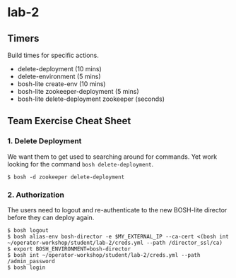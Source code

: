 # lab-2

## Timers

Build times for specific actions.

  * delete-deployment (10 mins)
  * delete-environment (5 mins)
  * bosh-lite create-env (10 mins)
  * bosh-lite zookeeper-deployment (5 mins)
  * bosh-lite delete-deployment zookeeper (seconds)

## Team Exercise Cheat Sheet

### 1. Delete Deployment

We want them to get used to searching around for commands.  Yet work looking for
the command `bosh delete-deployment`.

```
$ bosh -d zookeeper delete-deployment
```

### 2. Authorization

The users need to logout and re-authenticate to the new BOSH-lite director
before they can deploy again.

```
$ bosh logout
$ bosh alias-env bosh-director -e $MY_EXTERNAL_IP --ca-cert <(bosh int ~/operator-workshop/student/lab-2/creds.yml --path /director_ssl/ca)
$ export BOSH_ENVIRONMENT=bosh-director
$ bosh int ~/operator-workshop/student/lab-2/creds.yml --path /admin_password
$ bosh login
```
